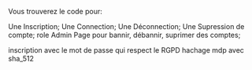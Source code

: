 Vous trouverez le code pour:

Une Inscription;
Une Connection;
Une Déconnection;
Une Supression de compte;
role Admin
Page pour bannir, débannir, suprimer des comptes;

inscription avec le mot de passe qui respect le RGPD
hachage mdp avec sha_512


